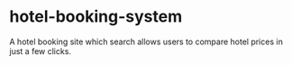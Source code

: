 # hotel-booking-system
A hotel booking site which search allows users to compare hotel prices in just a few clicks.
